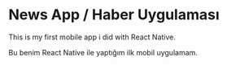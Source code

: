 # News App / Haber Uygulaması

This is my first mobile app i did with React Native.

Bu benim React Native ile yaptığım ilk mobil uygulamam.
